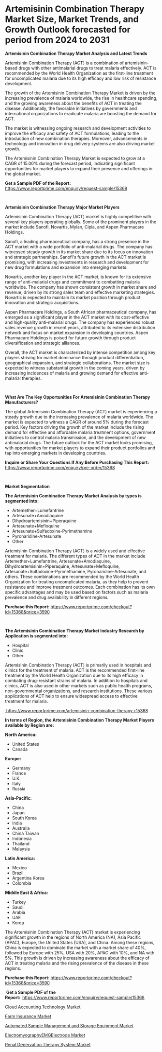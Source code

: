 <p><h1>Artemisinin Combination Therapy Market Size, Market Trends, and Growth Outlook forecasted for period from 2024 to 2031</h1></p><p><strong>Artemisinin Combination Therapy Market Analysis and Latest Trends</strong></p>
<p><p>Artemisinin Combination Therapy (ACT) is a combination of artemisinin-based drugs with other antimalarial drugs to treat malaria effectively. ACT is recommended by the World Health Organization as the first-line treatment for uncomplicated malaria due to its high efficacy and low risk of resistance development.</p><p>The growth of the Artemisinin Combination Therapy Market is driven by the increasing prevalence of malaria worldwide, the rise in healthcare spending, and the growing awareness about the benefits of ACT in treating the disease. Additionally, the favorable initiatives by governments and international organizations to eradicate malaria are boosting the demand for ACT.</p><p>The market is witnessing ongoing research and development activities to improve the efficacy and safety of ACT formulations, leading to the introduction of new combination therapies. Moreover, advancements in technology and innovation in drug delivery systems are also driving market growth.</p><p>The Artemisinin Combination Therapy Market is expected to grow at a CAGR of 15.00% during the forecast period, indicating significant opportunities for market players to expand their presence and offerings in the global market.</p></p>
<p><strong>Get a Sample PDF of the Report:&nbsp;</strong> <a href="https://www.reportprime.com/enquiry/request-sample/15368">https://www.reportprime.com/enquiry/request-sample/15368</a></p>
<p>&nbsp;</p>
<p><strong>Artemisinin Combination Therapy Major Market Players</strong></p>
<p><p>Artemisinin Combination Therapy (ACT) market is highly competitive with several key players operating globally. Some of the prominent players in the market include Sanofi, Novartis, Mylan, Cipla, and Aspen Pharmacare Holdings.</p><p>Sanofi, a leading pharmaceutical company, has a strong presence in the ACT market with a wide portfolio of anti-malarial drugs. The company has witnessed steady growth in its market share due to its focus on innovation and strategic partnerships. Sanofi's future growth in the ACT market is promising, with increasing investments in research and development for new drug formulations and expansion into emerging markets.</p><p>Novartis, another key player in the ACT market, is known for its extensive range of anti-malarial drugs and commitment to combatting malaria worldwide. The company has shown consistent growth in market share and revenue, driven by its strong sales team and effective marketing strategies. Novartis is expected to maintain its market position through product innovation and strategic acquisitions.</p><p>Aspen Pharmacare Holdings, a South African pharmaceutical company, has emerged as a significant player in the ACT market with its cost-effective and high-quality anti-malarial drugs. The company has experienced robust sales revenue growth in recent years, attributed to its extensive distribution network and focus on market expansion in developing countries. Aspen Pharmacare Holdings is poised for future growth through product diversification and strategic alliances.</p><p>Overall, the ACT market is characterized by intense competition among key players striving for market dominance through product differentiation, geographical expansion, and strategic collaborations. The market size is expected to witness substantial growth in the coming years, driven by increasing incidences of malaria and growing demand for effective anti-malarial therapies.</p></p>
<p>&nbsp;</p>
<p><strong>What Are The Key Opportunities For Artemisinin Combination Therapy Manufacturers?</strong></p>
<p><p>The global Artemisinin Combination Therapy (ACT) market is experiencing a steady growth due to the increasing prevalence of malaria worldwide. The market is expected to witness a CAGR of around 5% during the forecast period. Key factors driving the growth of the market include the rising demand for effective and affordable malaria treatment options, government initiatives to control malaria transmission, and the development of new antimalarial drugs. The future outlook for the ACT market looks promising, with opportunities for market players to expand their product portfolios and tap into emerging markets in developing countries.</p></p>
<p><strong>Inquire or Share Your Questions If Any Before Purchasing This Report:</strong> <a href="https://www.reportprime.com/enquiry/pre-order/15368">https://www.reportprime.com/enquiry/pre-order/15368</a></p>
<p>&nbsp;</p>
<p><strong>Market Segmentation</strong></p>
<p><strong>The Artemisinin Combination Therapy Market Analysis by types is segmented into:</strong></p>
<p><ul><li>Artemether+Lumefantrine</li><li>Artesunate+Amodiaquine</li><li>Dihydroartemisinin+Piperaquine</li><li>Artesunate+Mefloquine</li><li>Artesunate+Sulfadoxine-Pyrimethamine</li><li>Pyronaridine-Artesunate</li><li>Other</li></ul></p>
<p><p>Artemisinin Combination Therapy (ACT) is a widely used and effective treatment for malaria. The different types of ACT in the market include Artemether+Lumefantrine, Artesunate+Amodiaquine, Dihydroartemisinin+Piperaquine, Artesunate+Mefloquine, Artesunate+Sulfadoxine-Pyrimethamine, Pyronaridine-Artesunate, and others. These combinations are recommended by the World Health Organization for treating uncomplicated malaria, as they help to prevent resistance and improve treatment outcomes. Each combination has its own specific advantages and may be used based on factors such as malaria prevalence and drug availability in different regions.</p></p>
<p><strong>Purchase this Report:&nbsp;</strong><a href="https://www.reportprime.com/checkout?id=15368&price=3590">https://www.reportprime.com/checkout?id=15368&price=3590</a></p>
<p>&nbsp;</p>
<p><strong>The Artemisinin Combination Therapy Market Industry Research by Application is segmented into:</strong></p>
<p><ul><li>Hospital</li><li>Clinic</li><li>Other</li></ul></p>
<p><p>Artemisinin Combination Therapy (ACT) is primarily used in hospitals and clinics for the treatment of malaria. ACT is the recommended first-line treatment by the World Health Organization due to its high efficacy in combating drug-resistant strains of malaria. In addition to hospitals and clinics, ACT is also used in other markets such as public health programs, non-governmental organizations, and research institutions. These various applications of ACT help to ensure widespread access to effective treatment for malaria.</p></p>
<p><a href="https://www.reportprime.com/artemisinin-combination-therapy-r15368">&nbsp;https://www.reportprime.com/artemisinin-combination-therapy-r15368</a></p>
<p><strong>In terms of Region, the Artemisinin Combination Therapy Market Players available by Region are:</strong></p>
<p>
    <p> <strong> North America: </strong>
        <ul>
            <li>United States</li>
            <li>Canada</li>
        </ul>
        </p> 
    <p> <strong> Europe: </strong>
        <ul>
            <li>Germany</li>
            <li>France</li>
            <li>U.K.</li>
            <li>Italy</li>
            <li>Russia</li>
        </ul>
        </p> 
    <p> <strong> Asia-Pacific: </strong>
        <ul>
            <li>China</li>
            <li>Japan</li>
            <li>South Korea</li>
            <li>India</li>
            <li>Australia</li>
            <li>China Taiwan</li>
            <li>Indonesia</li>
            <li>Thailand</li>
            <li>Malaysia</li>
        </ul>
        </p> 
    <p> <strong> Latin America: </strong>
        <ul>
            <li>Mexico</li>
            <li>Brazil</li>
            <li>Argentina Korea</li>
            <li>Colombia</li>
        </ul>
        </p> 
    <p> <strong> Middle East & Africa: </strong>
        <ul>
            <li>Turkey</li>
            <li>Saudi</li>
            <li>Arabia</li>
            <li>UAE</li>
            <li>Korea</li>
        </ul>
    </p>
    </p>
<p><p>The Artemisinin Combination Therapy (ACT) market is experiencing significant growth in the regions of North America (NA), Asia Pacific (APAC), Europe, the United States (USA), and China. Among these regions, China is expected to dominate the market with a market share of 40%, followed by Europe with 25%, USA with 20%, APAC with 10%, and NA with 5%. This growth is driven by increasing awareness about the efficacy of ACT in treating malaria and the rising prevalence of the disease in these regions.</p></p>
<p><strong>Purchase this Report: </strong><a href="https://www.reportprime.com/checkout?id=15368&price=3590">https://www.reportprime.com/checkout?id=15368&price=3590</a></p>
<p>&nbsp;<strong>Get a Sample PDF of the Report:&nbsp;&nbsp;</strong><a href="https://www.reportprime.com/enquiry/request-sample/15368">https://www.reportprime.com/enquiry/request-sample/15368</a></p>
<p><strong></strong></p>
<p><p><a href="https://github.com/sifatuddin25/Market-Research-Report-List-2/blob/main/cloud-accounting-technology-market.md">Cloud Accounting Technology Market</a></p><p><a href="https://github.com/wrwgzwbr35/Market-Research-Report-List-2/blob/main/farm-insurance-market.md">Farm Insurance Market</a></p><p><a href="https://medium.com/@amandaexton567/insights-into-the-automated-sample-management-and-storage-equipment-industry-market-financial-d39378c5bece">Automated Sample Management and Storage Equipment Market</a></p><p><a href="https://medium.com/@diegomoen/electromyographyemgelectrode-market-size-growth-trends-statistics-forecasts-2024-2031-5b9d5841def1">ElectromyographyEMGElectrode Market</a></p><p><a href="https://medium.com/@codystark63/renal-denervation-therapy-system-market-strategic-insights-product-evolution-and-market-537bc9f65566">Renal Denervation Therapy System Market</a></p></p>
